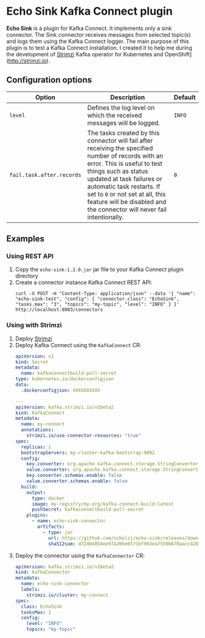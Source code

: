 # Echo Sink Kafka Connect plugin

**Echo Sink** is a plugin for Kafka Connect. 
It implements only a sink connector.
The Sink connector receives messages from selected topic(s) and logs them using the Kafka Connect logger.
The main purpose of this plugin is to test a Kafka Connect installation.
I created it to help me during the development of [Strimzi](http://strimzi.io) Kafka operator for Kubernetes and OpenShift](http://strimzi.io).

## Configuration options

| Option  | Description                                                                                                                                                                                                                                                                                                                    | Default |
|---------|--------------------------------------------------------------------------------------------------------------------------------------------------------------------------------------------------------------------------------------------------------------------------------------------------------------------------------|---------|
| `level` | Defines the log level on which the received messages will be logged.                                                                                                                                                                                                                                                           | `INFO`  |
| `fail.task.after.records` | The tasks created by this connector will fail after receiving the specified number of records with an error. This is useful to test things such as status updated at task failures or automatic task restarts. If set to `0` or not set at all, this feature will be disabled and the connector will never fail intentionally. | `0`     |

## Examples

### Using REST API

1. Copy the `echo-sink-1.2.0.jar` jar file to your Kafka Connect plugin directory
2. Create a connector instance Kafka Connect REST API:
    ```
    curl -X POST -H "Content-Type: application/json" --data '{ "name": "echo-sink-test", "config": { "connector.class": "EchoSink", "tasks.max": "3", "topics": "my-topic", "level": "INFO" } }' http://localhost:8083/connectors
    ```

### Using with Strimzi

1. Deploy [Strimzi](https://strimzi.io)
2. Deploy Kafka Connect using the `KafkaConnect` CR:
    ```yaml
    apiVersion: v1
    kind: Secret
    metadata:
      name: kafkaconnectbuild-pull-secret
    type: kubernetes.io/dockerconfigjson
    data:
      .dockerconfigjson: XXXXXXXXXX
    
    ---
    apiVersion: kafka.strimzi.io/v1beta2
    kind: KafkaConnect
    metadata:
      name: my-connect
      annotations:
        strimzi.io/use-connector-resources: "true"
    spec:
      replicas: 1
      bootstrapServers: my-cluster-kafka-bootstrap:9092
      config:
        key.converter: org.apache.kafka.connect.storage.StringConverter
        value.converter: org.apache.kafka.connect.storage.StringConverter
        key.converter.schemas.enable: false
        value.converter.schemas.enable: false
      build:
        output:
          type: docker
          image: my-registry/my-org/kafka-connect-build:latest
          pushSecret: kafkaconnectbuild-pull-secret
        plugins:
          - name: echo-sink-connector
            artifacts:
              - type: jar
                url: https://github.com/scholzj/echo-sink/releases/download/1.2.0/echo-sink-1.2.0.jar
                sha512sum: d7240e854ee97a266e65716f963ea7559b678aacc428fbee2d3765dd9500020d71878e0b454dece36ca8130e182389a67928ed2af8ebbcd0dfaf4ca364a7fdef
    ```
3. Deploy the connector using the `KafkaConnector` CR:
    ```yaml
    apiVersion: kafka.strimzi.io/v1beta2
    kind: KafkaConnector
    metadata:
      name: echo-sink-connector
      labels:
        strimzi.io/cluster: my-connect
    spec:
      class: EchoSink
      tasksMax: 1
      config:
        level: "INFO"
        topics: "my-topic"
    ```